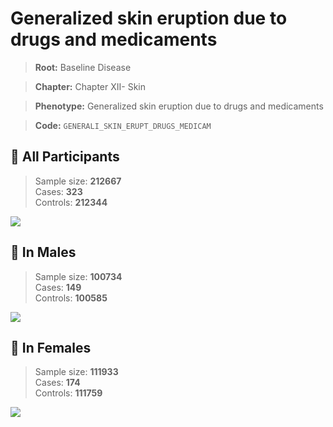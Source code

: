 # Generalized skin eruption due to drugs and medicaments

> **Root:** Baseline Disease  

> **Chapter:** Chapter XII- Skin  

> **Phenotype:** Generalized skin eruption due to drugs and medicaments  

> **Code:** `GENERALI_SKIN_ERUPT_DRUGS_MEDICAM`

## 🧪 All Participants  
> Sample size: **212667**  
> Cases: **323**  
> Controls: **212344**
<img src="/Disease/Figures/ALL/Incidence/GENERALI_SKIN_ERUPT_DRUGS_MEDICAM.png"/>
<CsvTable src="/public/Disease/Data/ALL/Incidence/COX_GENERALI_SKIN_ERUPT_DRUGS_MEDICAM.csv" label="🔍 View full results" />

## 👨 In Males  
> Sample size: **100734**  
> Cases: **149**  
> Controls: **100585**
<img src="/Disease/Figures/Male/Incidence/GENERALI_SKIN_ERUPT_DRUGS_MEDICAM.png"/>
<CsvTable src="/public/Disease/Data/Male/Incidence/COX_GENERALI_SKIN_ERUPT_DRUGS_MEDICAM.csv" label="🔍 View full results" />

## 👩 In Females  
> Sample size: **111933**  
> Cases: **174**  
> Controls: **111759**
<img src="/Disease/Figures/Female/Incidence/GENERALI_SKIN_ERUPT_DRUGS_MEDICAM.png"/>
<CsvTable src="/public/Disease/Data/Female/Incidence/COX_GENERALI_SKIN_ERUPT_DRUGS_MEDICAM.csv" label="🔍 View full results" />
